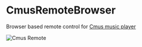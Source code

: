 # CmusRemoteBrowser
Browser based remote control for <a href="https://cmus.github.io/">Cmus music player</a>

![Cmus Remote](https://i.imgur.com/snzF81j.png)
